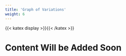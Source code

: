 ```yaml
---
title: 'Graph of Variations'
weight: 6
---
```

{{< katex display >}}{{< /katex >}}

# Content Will be Added Soon